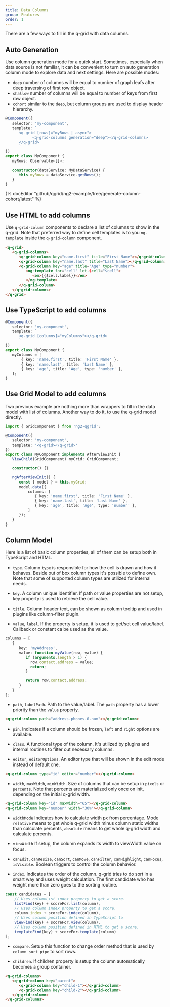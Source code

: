 ```yaml
---
title: Data Columns
group: Features
order: 1
---
```


There are a few ways to fill in the q-grid with data columns.

## Auto Generation

Use column generation mode for a quick start. Sometimes, especially when data source is not familiar, it can be convenient to turn on auto generation column mode to explore data and next settings. Here are possible modes:
	  
* `deep` number of columns will be equal to number of graph leafs after deep traversing of first row object.
* `shallow` number of columns will be equal to number of keys from first row object.
* `cohort` similar to the `deep`, but column groups are used to display header hierarchy.
	 
```typescript
@Component({
   selector: 'my-component',
   template: `
      <q-grid [rows]="myRows | async">
            <q-grid-columns generation="deep"></q-grid-columns>
      </q-grid>
      `
})
export class MyComponent {
   myRows: Observable<[]>;

   constructor(dataService: MyDataService) {
      this.myRows = dataService.getRows();
   }
}
```

{% docEditor "github/qgrid/ng2-example/tree/generate-column-cohort/latest" %}

## Use HTML to add columns

Use `q-grid-column` components to declare a list of columns to show in the q-grid. Note that preferred way to define cell templates is to you `ng-template` inside the `q-grid-column` component. 
	 
```html
<q-grid>
   <q-grid-columns>
      <q-grid-column key="name.first" title="First Name"></q-grid-column>
      <q-grid-column key="name.last" title="Last Name"></q-grid-column>
      <q-grid-column key="age" title="Age" type="number">
         <ng-template for="cell" let-$cell="$cell">
            <em>{{$cell.label}}</em>
         </ng-template>
      </q-grid-column>
   </q-grid-columns>
</q-grid>
```

## Use TypeScript to add columns

```typescript
@Component({
   selector: 'my-component',
   template: `
      <q-grid [columns]="myColumns"></q-grid>
      `
})
export class MyComponent {
   myColumns = [
       { key: 'name.first', title: 'First Name' },
       { key: 'name.last', title: 'Last Name' },
       { key: 'age', title: 'Age', type: 'number' },
   ];
}
```

## Use Grid Model to add columns

Two previous example are nothing more than wrappers to fill in the data model with list of columns. Another way to do it, to use the q-grid model directly.

```typescript
import { GridComponent } from 'ng2-qgrid';

@Component({
   selector: 'my-component',
   template: '<q-grid></q-grid>'
})
export class MyComponent implements AfterViewInit {
   ViewChild(GridComponent) myGrid: GridComponent;

   constructor() {}

   ngAfterViewInit() {
      const { model } = this.myGrid;
      model.data({
          columns: [
             { key: 'name.first', title: 'First Name' },
             { key: 'name.last', title: 'Last Name' },
             { key: 'age', title: 'Age', type: 'number' },
          ]
      });
   }
}
```

## Column Model

Here is a list of basic column properties, all of them can be setup both in TypeScript and HTML.

* `type`.
Column `type` is responsible for how the cell is drawn and how it behaves. Beside out of box column types it's possible to define own.  Note that some of supported column types are utilized for internal needs.

* `key`.
A column unique identifier. If path or value properties are not setup, key property is used to retrieve the cell value.

* `title`.
Column header text, can be shown as column tooltip and used in plugins like column-filter plugin.

* `value`, `label`.
If the property is setup, it is used to get/set cell value/label. Callback or constant ca be used as the value.

```typescript
columns = [
   {
      key: 'myAddress',
      value: function myValue(row, value) {
         if (arguments.length > 1) {
           row.contact.address = value;
           return;
         }

         return row.contact.address;
      }
   }
];
```

* `path`, `labelPath`.
Path to the value/label. The `path` property has a lower priority than the `value` property.

```html
<q-grid-column path="address.phones.0.num"></q-grid-column>
```

* `pin`.
Indicates if a column should be frozen, `left` and `right` options are available.

* `class`.
A functional type of the column. It's utilized by plugins and internal routines to filter out necessary columns.

* `editor`, `editorOptions`.
An editor type that will be shown in the edit mode instead of default one.

```html
<q-grid-column type="id" editor="number"></q-grid-column>
```

* `width`, `maxWidth`, `minWidth`.
Size of columns that can be setup in `pixels` or `percents`. Note that percents are materialized only once on init, depending on the initial q-grid width.

```html
<q-grid-column key="id" maxWidth="65"></q-grid-column>
<q-grid-column key="number" width="30%"></q-grid-column>
```
	
* `widthMode`
Indicates how to calculate width px from percentage. Mode `relative` means to get whole q-grid width minus column static widths than calculate percents, `absolute` means to get whole q-grid width and calculate percents.

* `viewWidth`
If setup, the column expands its width to viewWidth value on focus.

* `canEdit`, `canResize`, `canSort`, `canMove`, `canFilter`, `canHighlight`, `canFocus`, `isVisible`.
Boolean triggers to control the column behavior.

* `index`.
Indicates the order of the column. q-grid tries to do sort in a smart way and uses weight calculation. The first candidate who has weight more than zero goes to the sorting routine.

```javascript
const candidates = [
    // Uses columnList index property to get a score.
    listFind(key) + scoreFor.list(column), 
    // Uses column index property to get a score.
    column.index + scoreFor.index(column), 
    // Uses column position defined in TypeScript to 
    viewFind(key) + scoreFor.view(column), 
    // Uses column position defined in HTML to get a score.
	templateFind(key) + scoreFor.template(column) 
];
```
	 
* `compare`.
Setup this function to change order method that is used by `column sort pipe` to sort rows.

* `children`.
If children property is setup the column automatically becomes a group container.

```html
<q-grid-columns>
   <q-grid-column key="parent">
      <q-grid-column key="child-1"></q-grid-column>
      <q-grid-column key="child-2"></q-grid-column>
   </q-grid-column>
</q-grid-columns>
```